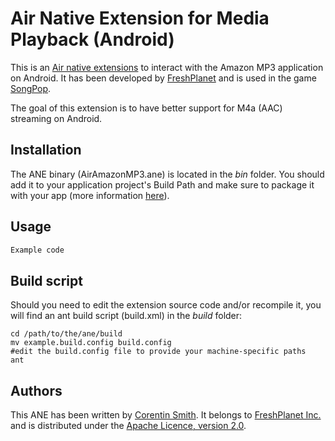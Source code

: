Air Native Extension for Media Playback (Android)
=================================================

This is an [Air native extensions](http://www.adobe.com/devnet/air/native-extensions-for-air.html) to interact with the Amazon MP3 application on Android. It has been developed by [FreshPlanet](http://freshplanet.com) and is used in the game [SongPop](http://songpop.fm).

The goal of this extension is to have better support for M4a (AAC) streaming on Android.

Installation
------------

The ANE binary (AirAmazonMP3.ane) is located in the *bin* folder. You should add it to your application project's Build Path and make sure to package it with your app (more information [here](http://help.adobe.com/en_US/air/build/WS597e5dadb9cc1e0253f7d2fc1311b491071-8000.html)).

Usage
-----



    
```actionscript
Example code
```


Build script
------------

Should you need to edit the extension source code and/or recompile it, you will find an ant build script (build.xml) in the *build* folder:

    cd /path/to/the/ane/build
    mv example.build.config build.config
    #edit the build.config file to provide your machine-specific paths
    ant


Authors
-------

This ANE has been written by [Corentin Smith](http://csmith.fr). 
It belongs to [FreshPlanet Inc.](http://freshplanet.com) and is distributed under the [Apache Licence, version 2.0](http://www.apache.org/licenses/LICENSE-2.0).